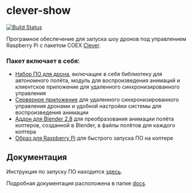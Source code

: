 # clever-show
[![Build Status](https://travis-ci.org/CopterExpress/clever-show.svg?branch=master)](https://travis-ci.org/CopterExpress/clever-show)

Програмное обеспечение для запуска шоу дронов под управлением Raspberry Pi с пакетом COEX [Clever](https://github.com/copterexpress/clever).

### Пакет включает в себя:
* [Набор ПО для дрона](https://github.com/artem30801/CleverSwarm/tree/master/Drone), включащее в себя библиотеку для автономного полёта, модуль для воспроизведения анимаций и клиентское приложение для удаленного синхронизированного управления
* [Серверное приложение](https://github.com/artem30801/CleverSwarm/tree/master/Server) для удаленного синхронизированного управления дронами и удобной настройки системы для воспроизведения анимации
* [Аддон для Blender 2.8](https://github.com/artem30801/CleverSwarm/tree/master/blender-addon) для преобразования анимации полёта коптеров, созданной в Blender, в файлы полётов для каждого коптера
* [Образ для Raspberry Pi](https://github.com/artem30801/CleverSwarm/releases/latest) для быстрого запуска ПО на коптере

## Документация
Инструкция по запуску ПО находится [здесь](docs/start-tutorial.md).

Подробная документация расположена в папке [docs](https://github.com/artem30801/CleverSwarm/tree/master/docs).
